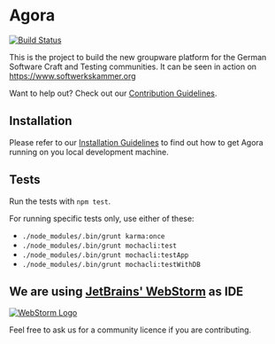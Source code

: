 Agora
=====

[![Build Status](https://github.com/softwerkskammer/Agora/actions/workflows/agora-ci.yml/badge.svg)](https://github.com/softwerkskammer/Agora/actions/workflows/agora-ci.yml)

This is the project to build the new groupware platform for the German Software Craft and Testing communities. It can be seen in action on https://www.softwerkskammer.org

Want to help out? Check out our [Contribution Guidelines](CONTRIBUTING.md).

Installation
------------

Please refer to our [Installation Guidelines](INSTALL.md) to find out
how to get Agora running on you local development machine.

Tests
-----

Run the tests with `npm test`.

For running specific tests only, use either of these:
- `./node_modules/.bin/grunt karma:once`
- `./node_modules/.bin/grunt mochacli:test`
- `./node_modules/.bin/grunt mochacli:testApp`
- `./node_modules/.bin/grunt mochacli:testWithDB`


We are using [JetBrains' WebStorm](http://www.jetbrains.com/webstorm/) as IDE
---------------------------------------------------------------------------

[![WebStorm Logo](dev-goodies/icon_WebStorm.png)](http://www.jetbrains.com/webstorm/)

Feel free to ask us for a community licence if you are contributing.

